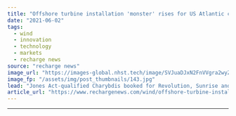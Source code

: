 ```yaml
---
title: "Offshore turbine installation 'monster' rises for US Atlantic campaign"
date: "2021-06-02"
tags: 
  - wind
  - innovation
  - technology
  - markets
  - recharge news
source: "recharge news"
image_url: "https://images-global.nhst.tech/image/SVJuaDJxN2FnVVgra2wyZk4zbCtja2tRMXNQRjBacUtGamkvcXVXeklRbz0=/nhst/binary/6f59c79a3d5716ecaa4b6969465fe713"
image_fp: "/assets/img/post_thumbnails/143.jpg"
lead: "Jones Act-qualified Charybdis booked for Revolution, Sunrise and Coastal Virginia Offshore Wind projects by Dominion Energy, Orsted and Eversource"
article_url: "https://www.rechargenews.com/wind/offshore-turbine-installation-monster-rises-for-us-atlantic-campaign/2-1-1019398"
---
```


---
